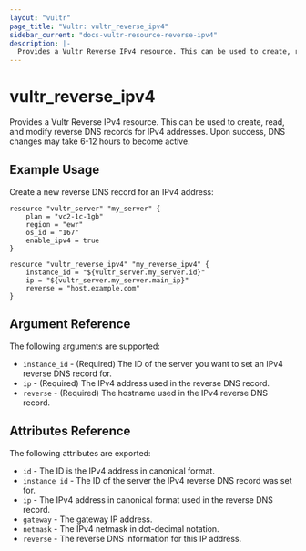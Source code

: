 ```yaml
---
layout: "vultr"
page_title: "Vultr: vultr_reverse_ipv4"
sidebar_current: "docs-vultr-resource-reverse-ipv4"
description: |-
  Provides a Vultr Reverse IPv4 resource. This can be used to create, read, and modify reverse DNS records for IPv4 addresses.
---
```


# vultr_reverse_ipv4

Provides a Vultr Reverse IPv4 resource. This can be used to create, read, and
modify reverse DNS records for IPv4 addresses. Upon success, DNS
changes may take 6-12 hours to become active.

## Example Usage

Create a new reverse DNS record for an IPv4 address:

```hcl
resource "vultr_server" "my_server" {
	plan = "vc2-1c-1gb"
	region = "ewr"
	os_id = "167"
	enable_ipv4 = true
}

resource "vultr_reverse_ipv4" "my_reverse_ipv4" {
	instance_id = "${vultr_server.my_server.id}"
	ip = "${vultr_server.my_server.main_ip}"
	reverse = "host.example.com"
}
```

## Argument Reference

The following arguments are supported:

* `instance_id` - (Required) The ID of the server you want to set an IPv4
  reverse DNS record for.
* `ip` - (Required) The IPv4 address used in the reverse DNS record.
* `reverse` - (Required) The hostname used in the IPv4 reverse DNS record.

## Attributes Reference

The following attributes are exported:

* `id` - The ID is the IPv4 address in canonical format.
* `instance_id` - The ID of the server the IPv4 reverse DNS record was set for.
* `ip` - The IPv4 address in canonical format used in the reverse DNS record.
* `gateway` - The gateway IP address.
* `netmask` - The IPv4 netmask in dot-decimal notation.
* `reverse` - The reverse DNS information for this IP address.